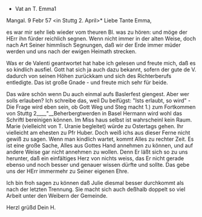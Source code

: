 + Vat an T. Emma1

 Mangal. 9 Febr 57
 <in Stuttg 2. April>*
Liebe Tante Emma,

es war mir sehr lieb wieder vom theuren Bl.<umhard> was zu hören: und möge der HErr ihn fürder reichlich segnen. Wenn nicht immer in der alten Weise, doch nach Art Seiner himmlisch Segnungen, daß wir der Erde immer müder werden und uns nach der ewigen Heimath strecken.

Was er de Valenti geantwortet hat habe ich gelesen und freute mich, daß es so kindlich ausfiel. Gott hat sich ja auch dazu bekannt, sofern der gute de V. dadurch von seinen Höhen zurückkam und sich des Richterberufs entledigte. Das ist große Gnade - und freute mich sehr für beide.

Das wäre schön wenn Du auch einmal aufs Baslerfest giengest. Aber wer solls erlauben? Ich schreibe das, weil Du beifügst: "Ists erlaubt, so wird" - Die Frage wird eben sein, ob Gott Weg und Steg macht
1.) zum Fortkommen von Stuttg
2____"__Beherbergtwerden in Basel
Hermann wird wohl das Schriftl bereinigen können. Im Miss haus selbst ist wahrscheinl kein Raum. Marie (vielleicht von T. Uranie begleitet) würde zu Ostertags gehen. Ihr vielleicht am ehesten zu Pfr Huber. Doch weiß ichs aus dieser Ferne nicht gewiß zu sagen. Wenn man kindlich wartet, kommt Alles zu rechter Zeit. Es ist eine große Sache, Alles aus Gottes Hand annehmen zu können, und auf andere Weise gar nicht annehmen zu wollen. Denn Er läßt sich so zu uns herunter, daß ein einfältiges Herz von nichts weiss, das Er nicht gerade ebenso und noch besser und genauer wissen dürfte und sollte. Das gebe uns der HErr immermehr zu Seiner eigenen Ehre.

Ich bin froh sagen zu können daß Julie diesmal besser durchkommt als nach der letzten Trennung. Sie macht sich auch deßhalb doppelt so viel Arbeit unter den Weibern der Gemeinde.

 Herzl grüßd Dein H.

